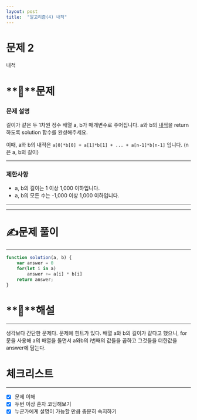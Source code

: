 ```yaml
---
layout: post
title:  "알고리즘(4) 내적"
---
```



# 문제 2

내적

# **📖**문제

### **문제 설명**

길이가 같은 두 1차원 정수 배열 a, b가 매개변수로 주어집니다. a와 b의 [내적](https://en.wikipedia.org/wiki/Dot_product)을 return 하도록 solution 함수를 완성해주세요.

이때, a와 b의 내적은 `a[0]*b[0] + a[1]*b[1] + ... + a[n-1]*b[n-1]` 입니다. (n은 a, b의 길이)

---

### 제한사항

- a, b의 길이는 1 이상 1,000 이하입니다.
- a, b의 모든 수는 -1,000 이상 1,000 이하입니다.

---

---

# **✍️**문제 풀이

---

```jsx
function solution(a, b) {
    var answer = 0
    for(let i in a)
        answer += a[i] * b[i]
    return answer;
}
```

# **🔑**해설

---

생각보다 간단한 문제다. 문제에 힌트가 있다. 배열 a와 b의 길이가 같다고 했으니, for문을 사용해 a의 배열을 돌면서 a와b의 i번째의 값들을 곱하고 그것들을 더한값을 answer에 담는다.

# 체크리스트

---

- [x]  문제 이해
- [x]  두번 이상 혼자 코딩해보기
- [x]  누군가에게 설명이 가능할 만큼 충분히 숙지하기
